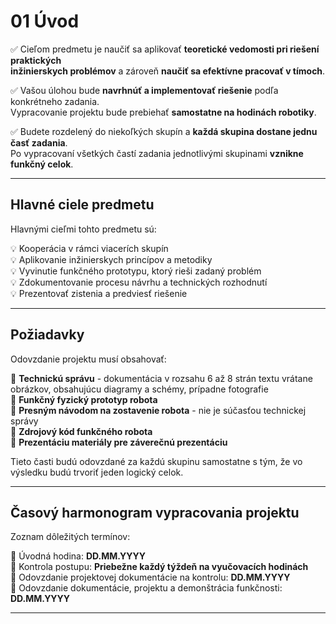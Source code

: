 
# 01 Úvod

:white_check_mark: Cieľom predmetu je naučiť sa aplikovať **teoretické vedomosti pri riešení praktických  
inžinierskych problémov** a zároveň **naučiť sa efektívne pracovať v tímoch**.

:white_check_mark: Vašou úlohou bude **navrhnúť a implementovať riešenie** podľa konkrétneho zadania.  
Vypracovanie projektu bude prebiehať **samostatne na hodinách robotiky**.

:white_check_mark: Budete rozdelený do niekoľkých skupín a **každá skupina dostane jednu časť zadania**.  
Po vypracovaní všetkých častí zadania jednotlivými skupinami **vznikne funkčný celok**.

---

## Hlavné ciele predmetu

Hlavnými cieľmi tohto predmetu sú:  
  
  :bulb: Kooperácia v rámci viacerích skupín  
  :bulb: Aplikovanie inžinierskych princípov a metodiky  
  :bulb: Vyvinutie funkčného prototypu, ktorý rieši zadaný problém  
  :bulb: Zdokumentovanie procesu návrhu a technických rozhodnutí  
  :bulb: Prezentovať zistenia a predviesť riešenie  
  
---

## Požiadavky

Odovzdanie projektu musí obsahovať:
  
 :page_facing_up: **Technickú správu** - dokumentácia v rozsahu 6 až 8 strán textu vrátane obrázkov, obsahujúcu diagramy a schémy, prípadne fotografie  
 :page_facing_up: **Funkčný fyzický prototyp robota**  
 :page_facing_up: **Presným návodom na zostavenie robota** - nie je súčasťou technickej správy  
 :page_facing_up: **Zdrojový kód funkčného robota**  
 :page_facing_up: **Prezentáciu materiály pre záverečnú prezentáciu**  
  
Tieto časti budú odovzdané za každú skupinu samostatne s tým, že vo výsledku budú trvoriť jeden logický celok.

---

## Časový harmonogram vypracovania projektu

Zoznam dôležitých termínov:

  :calendar: Úvodná hodina: **DD.MM.YYYY**  
  :calendar: Kontrola postupu: **Priebežne každý týždeň na vyučovacích hodinách**  
  :calendar: Odovzdanie projektovej dokumentácie na kontrolu: **DD.MM.YYYY**  
  :calendar: Odovzdanie dokumentácie, projektu a demonštrácia funkčnosti: **DD.MM.YYYY**  
  

---

